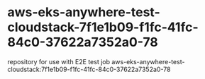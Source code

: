 # aws-eks-anywhere-test-cloudstack-7f1e1b09-f1fc-41fc-84c0-37622a7352a0-78
repository for use with E2E test job aws-eks-anywhere-test-cloudstack:7f1e1b09-f1fc-41fc-84c0-37622a7352a0-78
